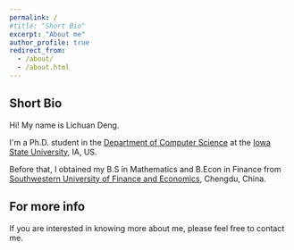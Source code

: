```yaml
---
permalink: /
#title: "Short Bio"
excerpt: "About me"
author_profile: true
redirect_from: 
  - /about/
  - /about.html
---
```


Short Bio
------
Hi! My name is Lichuan Deng.

I'm a Ph.D. student in the [Department of Computer Science](https://www.cs.iastate.edu/) at the [Iowa State University](https://www.iastate.edu/), IA, US. 

Before that, I obtained my B.S in Mathematics and B.Econ in Finance from [Southwestern University of Finance and Economics](https://e.swufe.edu.cn/), Chengdu, China.
    
For more info
------
If you are interested in knowing more about me, please feel free to contact me.
